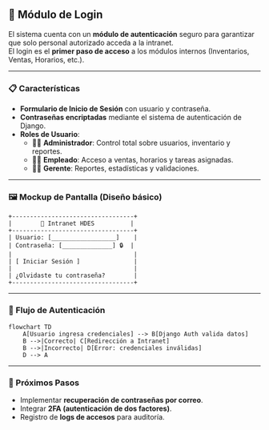 ## 🔑 Módulo de Login

El sistema cuenta con un **módulo de autenticación** seguro para garantizar que solo personal autorizado acceda a la intranet.  
El login es el **primer paso de acceso** a los módulos internos (Inventarios, Ventas, Horarios, etc.).

------

### 📋 Características

- **Formulario de Inicio de Sesión** con usuario y contraseña.
- **Contraseñas encriptadas** mediante el sistema de autenticación de Django.
- **Roles de Usuario**:
  - 👩‍💼 **Administrador**: Control total sobre usuarios, inventario y reportes.
  - 🧑‍🔬 **Empleado**: Acceso a ventas, horarios y tareas asignadas.
  - 👨‍⚕️ **Gerente**: Reportes, estadísticas y validaciones.

------

### 🖼️ Mockup de Pantalla (Diseño básico)

```plaintext
+----------------------------------+
|        🏥 Intranet HDES          |
+----------------------------------+
| Usuario: [__________________]    |
| Contraseña: [______________] 🔒  |
|                                  |
| [ Iniciar Sesión ]               |
|                                  |
| ¿Olvidaste tu contraseña?        |
+----------------------------------+
```

------

### 🔐 Flujo de Autenticación

```mermaid
flowchart TD
    A[Usuario ingresa credenciales] --> B[Django Auth valida datos]
    B -->|Correcto| C[Redirección a Intranet]
    B -->|Incorrecto| D[Error: credenciales inválidas]
    D --> A
```

------

### 🚀 Próximos Pasos

- Implementar **recuperación de contraseñas por correo**.
- Integrar **2FA (autenticación de dos factores)**.
- Registro de **logs de accesos** para auditoría.
